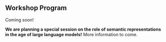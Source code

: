 ## Workshop Program

Coming soon!

__We are planning a special session on the role of semantic representations in the age of large language models!__ More information to come.

